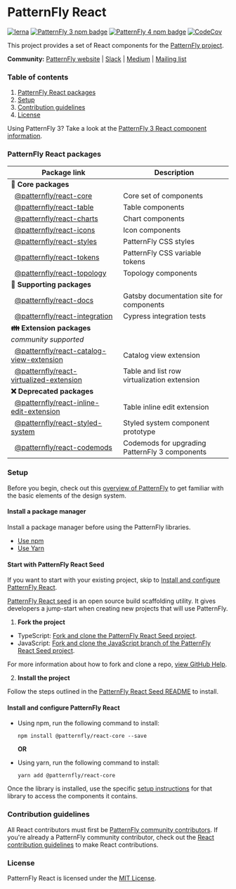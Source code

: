 # PatternFly React

[![lerna](https://img.shields.io/badge/maintained%20with-lerna-green.svg?style=for-the-badge)](https://lernajs.io/)
[![PatternFly 3 npm badge](https://img.shields.io/npm/v/patternfly-react.svg?label=PF3%20Core&style=for-the-badge)](https://www.npmjs.com/package/patternfly-react)
[![PatternFly 4 npm badge](https://img.shields.io/npm/v/@patternfly/react-core.svg?label=PF4%20Core&style=for-the-badge)](https://www.npmjs.com/package/@patternfly/react-core)
[![CodeCov](https://img.shields.io/codecov/c/gh/patternfly/patternfly-react?style=for-the-badge)](https://codecov.io/gh/patternfly/patternfly-react)

This project provides a set of React components for the [PatternFly project](https://patternfly.org).  

**Community:** [PatternFly website](https://www.patternfly.org) | [Slack](https://slack.patternfly.org) | [Medium](https://medium.com/patternfly) | [Mailing list](https://www.redhat.com/mailman/listinfo/patternfly)

### Table of contents
1. [PatternFly React packages](#patternfly-react-packages)
2. [Setup](#Setup)
3. [Contribution guidelines](#Contribution-guidelines)
4. [License](#License)

Using PatternFly 3?  Take a look at the [PatternFly 3 React component information](https://github.com/patternfly/patternfly-react/tree/master/packages/patternfly-3/patternfly-react/README.md).

### PatternFly React packages

| Package link | Description |
| --- | --- |
| **:blue_heart: Core packages** |
| &nbsp;&nbsp;[@patternfly/react-core](https://github.com/patternfly/patternfly-react/tree/master/packages/patternfly-4/react-core) | Core set of components |
| &nbsp;&nbsp;[@patternfly/react-table](https://github.com/patternfly/patternfly-react/tree/master/packages/patternfly-4/react-table) | Table components | 
| &nbsp;&nbsp;[@patternfly/react-charts](https://github.com/patternfly/patternfly-react/tree/master/packages/patternfly-4/react-charts) | Chart components
| &nbsp;&nbsp;[@patternfly/react-icons](https://github.com/patternfly/patternfly-react/tree/master/packages/react-icons) | Icon components |
| &nbsp;&nbsp;[@patternfly/react-styles](https://github.com/patternfly/patternfly-react/tree/master/packages/patternfly-4/react-styles) | PatternFly CSS styles |
| &nbsp;&nbsp;[@patternfly/react-tokens](https://github.com/patternfly/patternfly-react/tree/master/packages/patternfly-4/react-tokens) | PatternFly CSS variable tokens |
| &nbsp;&nbsp;[@patternfly/react-topology](https://github.com/patternfly/patternfly-react/tree/master/packages/patternfly-4/react-topology) | Topology components |
| **:open_file_folder: Supporting packages** |
| &nbsp;&nbsp;[@patternfly/react-docs](https://github.com/patternfly/patternfly-react/tree/master/packages/patternfly-4/react-docs) | Gatsby documentation site for components |
| &nbsp;&nbsp;[@patternfly/react-integration](https://github.com/patternfly/patternfly-react/tree/master/packages/patternfly-4/react-integration) | Cypress integration tests |
| **:family: Extension packages** *community supported* | 
| &nbsp;&nbsp;[@patternfly/react-catalog-view-extension](https://github.com/patternfly/patternfly-react/tree/master/packages/patternfly-4/react-catalog-view-extension) | Catalog view extension |
| &nbsp;&nbsp;[@patternfly/react-virtualized-extension](https://github.com/patternfly/patternfly-react/tree/master/packages/patternfly-4/react-virtualized-extension) | Table and list row virtualization extension |
| **:x: Deprecated packages** |
| &nbsp;&nbsp;[@patternfly/react-inline-edit-extension](https://github.com/patternfly/patternfly-react/tree/master/packages/patternfly-4/react-inline-edit-extension) | Table inline edit extension |
| &nbsp;&nbsp;[@patternfly/react-styled-system](https://github.com/patternfly/patternfly-react/tree/master/packages/patternfly-4/react-styled-system) | Styled system component prototype |
| &nbsp;&nbsp;[@patternfly/react-codemods](https://github.com/patternfly/patternfly-react/tree/master/packages/react-codemods) | Codemods for upgrading PatternFly 3 components |

### Setup

Before you begin, check out this [overview of PatternFly](http://patternfly.org/v4/get-started/about) to get familiar with the basic elements of the design system.

#### Install a package manager
Install a package manager before using the PatternFly libraries.

* [Use npm](https://nodejs.org/en/download)
* [Use Yarn](https://yarnpkg.com/en/docs/getting-started)


#### Start with PatternFly React Seed
If you want to start with your existing project, skip to [Install and configure PatternFly React](#install-and-configure-patternfly-react).

[PatternFly React seed](https://github.com/patternfly/patternfly-react-seed) is an open source build scaffolding utility. It gives developers a jump-start when creating new projects that will use PatternFly.


1. **Fork the project**

  * TypeScript: [Fork and clone the PatternFly React Seed project](https://github.com/patternfly/patternfly-react-seed).
  * JavaScript: [Fork and clone the JavaScript branch of the PatternFly React Seed project](https://github.com/patternfly/patternfly-react-seed/tree/javascript).

  For more information about how to fork and clone a repo, [view GitHub Help](https://help.github.com/articles/fork-a-repo/).

2. **Install the project**

  Follow the steps outlined in the [PatternFly React Seed README](https://github.com/patternfly/patternfly-react-seed#quick-start) to install.

#### Install and configure PatternFly React
* Using npm, run the following command to install:
  ```
  npm install @patternfly/react-core --save
  ```

  **OR**

* Using yarn, run the following command to install:
  ```
  yarn add @patternfly/react-core
  ```
  
Once the library is installed, use the specific [setup instructions](#library-packages) for that library to access the components it contains.  

### Contribution guidelines
All React contributors must first be [PatternFly community contributors](https://www.patternfly.org/v4/contribute/about). If you're already a PatternFly community contributor, check out the [React contribution guidelines](https://github.com/patternfly/patternfly-react/tree/master/CONTRIBUTING.md) to make React contributions.

### License
PatternFly React is licensed under the [MIT License](https://github.com/patternfly/patternfly-react/tree/master/LICENSE).

